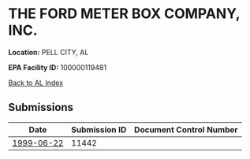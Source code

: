 # THE FORD METER BOX COMPANY, INC.

**Location:** PELL CITY, AL

**EPA Facility ID:** 100000119481

[Back to AL Index](../../index.md)

## Submissions

| Date | Submission ID | Document Control Number |
|------|--------------|-------------------------|
| [1999-06-22](submissions/11442.md) | 11442 |  |
